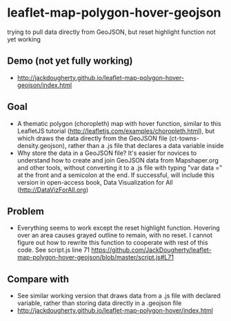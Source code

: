 # leaflet-map-polygon-hover-geojson
trying to pull data directly from GeoJSON, but reset highlight function not yet working

## Demo (not yet fully working)
- http://jackdougherty.github.io/leaflet-map-polygon-hover-geojson/index.html

## Goal
- A thematic polygon (choropleth) map with hover function, similar to this LeafletJS tutorial (http://leafletjs.com/examples/choropleth.html), but which draws the data directly from the GeoJSON file (ct-towns-density.geojson), rather than a .js file that declares a data variable inside
- Why store the data in a GeoJSON file? It's easier for novices to understand how to create and join GeoJSON data from Mapshaper.org and other tools, without converting it to a .js file with typing "var data =" at the front and a semicolon at the end. If successful, will include this version in open-access book, Data Visualization for All (http://DataVizForAll.org)

## Problem
- Everything seems to work except the reset highlight function. Hovering over an area causes grayed outline to remain, with no reset. I cannot figure out how to rewrite this function to cooperate with rest of this code. See script.js line 71 https://github.com/JackDougherty/leaflet-map-polygon-hover-geojson/blob/master/script.js#L71

## Compare with
- See similar working version that draws data from a .js file with declared variable, rather than storing data directly in a .geojson file
- http://jackdougherty.github.io/leaflet-map-polygon-hover/index.html
